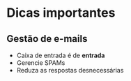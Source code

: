 # Dicas importantes

## Gestão de e-mails

- Caixa de entrada é de **entrada**
- Gerencie SPAMs
- Reduza as respostas desnecessárias

<!--stackedit_data:
eyJoaXN0b3J5IjpbLTEwMTU5NTQ2MjldfQ==
-->